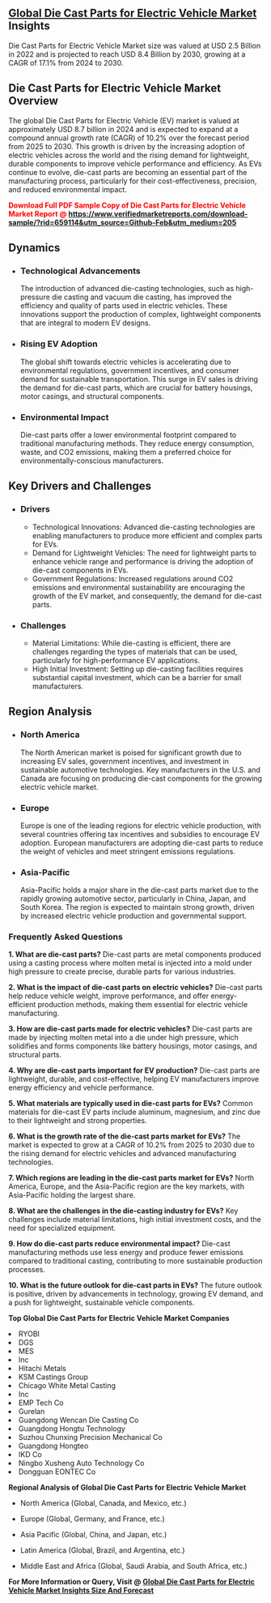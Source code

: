 <h2><a href="https://www.verifiedmarketreports.com/download-sample/?rid=659114&amp;utm_source=Github&amp;utm_medium=205" target="_blank">Global Die Cast Parts for Electric Vehicle Market</a> Insights</h2><p>Die Cast Parts for Electric Vehicle Market size was valued at USD 2.5 Billion in 2022 and is projected to reach USD 8.4 Billion by 2030, growing at a CAGR of 17.1% from 2024 to 2030.</p><p> <h2>Die Cast Parts for Electric Vehicle Market Overview</h2> <p>The global Die Cast Parts for Electric Vehicle (EV) market is valued at approximately USD 8.7 billion in 2024 and is expected to expand at a compound annual growth rate (CAGR) of 10.2% over the forecast period from 2025 to 2030. This growth is driven by the increasing adoption of electric vehicles across the world and the rising demand for lightweight, durable components to improve vehicle performance and efficiency. As EVs continue to evolve, die-cast parts are becoming an essential part of the manufacturing process, particularly for their cost-effectiveness, precision, and reduced environmental impact.</p> <p><strong><p><span class=""><span style="color: #ff0000;"><strong>Download Full PDF Sample Copy of Die Cast Parts for Electric Vehicle Market Report</strong> @ </span><a href="https://www.verifiedmarketreports.com/download-sample/?rid=659114&amp;utm_source=Github-Feb&amp;utm_medium=205" target="_blank">https://www.verifiedmarketreports.com/download-sample/?rid=659114&amp;utm_source=Github-Feb&amp;utm_medium=205</a></span></p></strong></p> <h2>Dynamics</h2> <ul> <li><h3>Technological Advancements</h3> The introduction of advanced die-casting technologies, such as high-pressure die casting and vacuum die casting, has improved the efficiency and quality of parts used in electric vehicles. These innovations support the production of complex, lightweight components that are integral to modern EV designs.</li> <li><h3>Rising EV Adoption</h3> The global shift towards electric vehicles is accelerating due to environmental regulations, government incentives, and consumer demand for sustainable transportation. This surge in EV sales is driving the demand for die-cast parts, which are crucial for battery housings, motor casings, and structural components.</li> <li><h3>Environmental Impact</h3> Die-cast parts offer a lower environmental footprint compared to traditional manufacturing methods. They reduce energy consumption, waste, and CO2 emissions, making them a preferred choice for environmentally-conscious manufacturers.</li> </ul> <h2>Key Drivers and Challenges</h2> <ul> <li><h3>Drivers</h3> <ul> <li>Technological Innovations: Advanced die-casting technologies are enabling manufacturers to produce more efficient and complex parts for EVs.</li> <li>Demand for Lightweight Vehicles: The need for lightweight parts to enhance vehicle range and performance is driving the adoption of die-cast components in EVs.</li> <li>Government Regulations: Increased regulations around CO2 emissions and environmental sustainability are encouraging the growth of the EV market, and consequently, the demand for die-cast parts.</li> </ul> </li> <li><h3>Challenges</h3> <ul> <li>Material Limitations: While die-casting is efficient, there are challenges regarding the types of materials that can be used, particularly for high-performance EV applications.</li> <li>High Initial Investment: Setting up die-casting facilities requires substantial capital investment, which can be a barrier for small manufacturers.</li> </ul> </li> </ul> <h2>Region Analysis</h2> <ul> <li><h3>North America</h3> The North American market is poised for significant growth due to increasing EV sales, government incentives, and investment in sustainable automotive technologies. Key manufacturers in the U.S. and Canada are focusing on producing die-cast components for the growing electric vehicle market.</li> <li><h3>Europe</h3> Europe is one of the leading regions for electric vehicle production, with several countries offering tax incentives and subsidies to encourage EV adoption. European manufacturers are adopting die-cast parts to reduce the weight of vehicles and meet stringent emissions regulations.</li> <li><h3>Asia-Pacific</h3> Asia-Pacific holds a major share in the die-cast parts market due to the rapidly growing automotive sector, particularly in China, Japan, and South Korea. The region is expected to maintain strong growth, driven by increased electric vehicle production and governmental support.</li> </ul> <h3>Frequently Asked Questions</h3> <p><strong>1. What are die-cast parts?</strong> Die-cast parts are metal components produced using a casting process where molten metal is injected into a mold under high pressure to create precise, durable parts for various industries.</p> <p><strong>2. What is the impact of die-cast parts on electric vehicles?</strong> Die-cast parts help reduce vehicle weight, improve performance, and offer energy-efficient production methods, making them essential for electric vehicle manufacturing.</p> <p><strong>3. How are die-cast parts made for electric vehicles?</strong> Die-cast parts are made by injecting molten metal into a die under high pressure, which solidifies and forms components like battery housings, motor casings, and structural parts.</p> <p><strong>4. Why are die-cast parts important for EV production?</strong> Die-cast parts are lightweight, durable, and cost-effective, helping EV manufacturers improve energy efficiency and vehicle performance.</p> <p><strong>5. What materials are typically used in die-cast parts for EVs?</strong> Common materials for die-cast EV parts include aluminum, magnesium, and zinc due to their lightweight and strong properties.</p> <p><strong>6. What is the growth rate of the die-cast parts market for EVs?</strong> The market is expected to grow at a CAGR of 10.2% from 2025 to 2030 due to the rising demand for electric vehicles and advanced manufacturing technologies.</p> <p><strong>7. Which regions are leading in the die-cast parts market for EVs?</strong> North America, Europe, and the Asia-Pacific region are the key markets, with Asia-Pacific holding the largest share.</p> <p><strong>8. What are the challenges in the die-casting industry for EVs?</strong> Key challenges include material limitations, high initial investment costs, and the need for specialized equipment.</p> <p><strong>9. How do die-cast parts reduce environmental impact?</strong> Die-cast manufacturing methods use less energy and produce fewer emissions compared to traditional casting, contributing to more sustainable production processes.</p> <p><strong>10. What is the future outlook for die-cast parts in EVs?</strong> The future outlook is positive, driven by advancements in technology, growing EV demand, and a push for lightweight, sustainable vehicle components.</p> </p><p><strong>Top Global Die Cast Parts for Electric Vehicle Market Companies</strong></p><div data-test-id=""><p><li>RYOBI</li><li> DGS</li><li> MES</li><li> Inc</li><li> Hitachi Metals</li><li> KSM Castings Group</li><li> Chicago White Metal Casting</li><li> Inc</li><li> EMP Tech Co</li><li> Gurelan</li><li> Guangdong Wencan Die Casting Co</li><li> Guangdong Hongtu Technology</li><li> Suzhou Chunxing Precision Mechanical Co</li><li> Guangdong Hongteo</li><li> IKD Co</li><li> Ningbo Xusheng Auto Technology Co</li><li> Dongguan EONTEC Co</li></p><div><strong>Regional Analysis of&nbsp;Global Die Cast Parts for Electric Vehicle Market</strong></div><ul><li dir="ltr"><p dir="ltr">North America&nbsp;(Global, Canada, and Mexico, etc.)</p></li><li dir="ltr"><p dir="ltr">Europe (Global, Germany, and France, etc.)</p></li><li dir="ltr"><p dir="ltr">Asia Pacific&nbsp;(Global, China, and Japan, etc.)</p></li><li dir="ltr"><p dir="ltr">Latin America&nbsp;(Global, Brazil, and Argentina, etc.)</p></li><li dir="ltr">Middle East and Africa&nbsp;(Global, Saudi Arabia, and South Africa, etc.)</li></ul><p><strong>For More Information or Query, Visit @&nbsp;</strong><strong><a href="https://www.verifiedmarketreports.com/product/die-cast-parts-for-electric-vehicle-market/?utm_source=Github&amp;utm_medium=205" target="_blank">Global Die Cast Parts for Electric Vehicle Market Insights Size And Forecast</a></strong></p></div>
